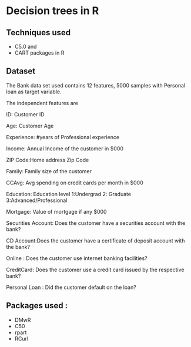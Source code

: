 # Decision trees in R

## Techniques used

- C5.0 and 
- CART packages in R

## Dataset
The Bank data set used contains 12 features, 5000 samples with Personal loan as target variable.

The independent features are

ID: Customer ID

Age: Customer Age

Experience: #years of Professional experience

Income: Annual Income of the customer in $000

ZIP Code:Home address Zip Code

Family: Family size of the customer 

CCAvg: Avg spending on credit cards per month in $000

Education: Education level 1:Undergrad 2: Graduate 3:Advanced/Professional 

Mortgage: Value of mortgage if any $000

Securities Account: Does the customer have a securities account with the bank?

CD Account:Does the customer have a certificate of deposit account with the bank?

Online : Does the customer use internet banking facilities?

CreditCard: Does the customer use a credit card issued by the respective bank?

Personal Loan : Did the customer default on the loan?

## Packages used :
- DMwR
- C50
- rpart
- RCurl



